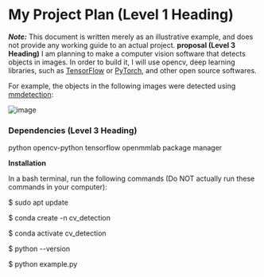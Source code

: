 # **My Project Plan (Level 1 Heading)**


***Note:*** This document is written merely as an illustrative example, and does not provide
any working guide to an actual project.
**proposal (Level 3 Heading)**
I am planning to make a computer vision software that detects objects in images.
In order to build it, I will use opencv, deep learning libraries, such as [TensorFlow](https://www.tensorflow.org/?hl=ko)
or [PyTorch](https://pytorch.org/), and other open source softwares.

For example, the objects in the following images were detected using [mmdetection](https://github.com/open-mmlab/mmdetection): 

![image](https://user-images.githubusercontent.com/12907710/137271636-56ba1cd2-b110-4812-8221-b4c120320aa9.png)


### **Dependencies (Level 3 Heading)**
python
opencv-python
tensorflow
openmmlab
package manager

**Installation**

In a bash terminal, run the following commands (Do NOT actually run these commands in
your computer):

$ sudo apt update

$ conda create -n cv_detection

$ conda activate cv_detection

$ python --version

$ python example.py
